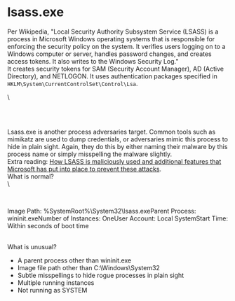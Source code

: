 # lsass.exe

Per Wikipedia, "Local Security Authority Subsystem Service (LSASS) is a process in Microsoft Windows operating systems that is responsible for enforcing the security policy on the system. It verifies users logging on to a Windows computer or server, handles password changes, and creates access tokens. It also writes to the Windows Security Log."\
It creates security tokens for SAM (Security Account Manager), AD (Active Directory), and NETLOGON. It uses authentication packages specified in `HKLM\System\CurrentControlSet\Control\Lsa`.

\


<figure><img src="https://assets.tryhackme.com/additional/windows-processes/lsa.png" alt=""><figcaption></figcaption></figure>

\
\
Lsass.exe is another process adversaries target. Common tools such as mimikatz are used to dump credentials, or adversaries mimic this process to hide in plain sight. Again, they do this by either naming their malware by this process name or simply misspelling the malware slightly. \
Extra reading: [How LSASS is maliciously used and additional features that Microsoft has put into place to prevent these attacks](https://yungchou.wordpress.com/2016/03/14/an-introduction-of-windows-10-credential-guard/).\
What is normal?\
\


<figure><img src="https://assets.tryhackme.com/additional/windows-processes/lsass.png" alt=""><figcaption></figcaption></figure>

\
Image Path:  %SystemRoot%\System32\lsass.exeParent Process:  wininit.exeNumber of Instances:  OneUser Account:  Local SystemStart Time:  Within seconds of boot time

\
What is unusual?

* A parent process other than wininit.exe
* Image file path other than C:\Windows\System32
* Subtle misspellings to hide rogue processes in plain sight
* Multiple running instances
* Not running as SYSTEM
